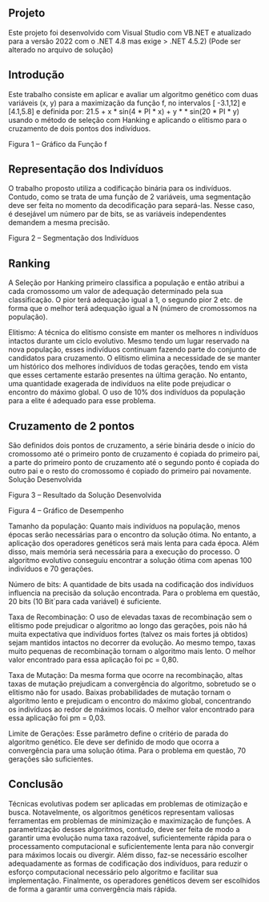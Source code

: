 ## Projeto

Este projeto foi desenvolvido com Visual Studio com VB.NET e atualizado para a versão 2022 com o .NET 4.8 mas exige > .NET 4.5.2)
(Pode ser alterado no arquivo de solução)

## Introdução

Este trabalho consiste em aplicar e avaliar um algoritmo genético com duas variáveis (x, y) para a maximização da função f, no intervalos [ -3.1,12] e [4.1,5.8] e definida por: 21.5 + x * sin(4 * PI * x) + y * * sin(20 * PI * y) usando o método de seleção com Hanking e aplicando o elitismo para o cruzamento de dois pontos dos indivíduos.

 
Figura 1 – Gráfico da Função f

## Representação dos Indivíduos

O trabalho proposto utiliza a codificação binária para os indivíduos. Contudo, como se trata de uma função de 2 variáveis, uma segmentação deve ser feita no momento da decodificação para separá-las. Nesse caso, é desejável um número par de bits, se as variáveis independentes demandem a mesma precisão.
 
Figura 2 – Segmentação dos Indivíduos

## Ranking

A Seleção por Hanking primeiro classifica a população e então atribui a cada cromossomo um valor de adequação determinado pela sua classificação. O pior terá adequação igual a 1, o segundo pior 2 etc. de forma que o melhor terá adequação igual a N (número de cromossomos na população).

Elitismo: A técnica do elitismo consiste em manter os melhores n indivíduos intactos durante um ciclo evolutivo. Mesmo tendo um lugar reservado na nova população, esses indivíduos continuam fazendo parte do conjunto de candidatos para cruzamento. O elitismo elimina a necessidade de se manter um histórico dos melhores indivíduos de todas gerações, tendo em vista que esses certamente estarão presentes na última geração. No entanto, uma quantidade exagerada de indivíduos na elite pode prejudicar o encontro do máximo global. O uso de 10% dos indivíduos da população para a elite é adequado para esse problema.

## Cruzamento de 2 pontos

São definidos dois pontos de cruzamento, a série binária desde o início do cromossomo até o primeiro ponto de cruzamento é copiada do primeiro pai, a parte do primeiro ponto de cruzamento até o segundo ponto é copiada do outro pai e o resto do cromossomo é copiado do primeiro pai novamente.
Solução Desenvolvida
 
Figura 3 – Resultado da Solução Desenvolvida

Figura 4 – Gráfico de Desempenho

Tamanho da população: Quanto mais indivíduos na população, menos épocas serão necessárias para o encontro da solução ótima. No entanto, a aplicação dos operadores genéticos será mais lenta para cada época. Além disso, mais memória será necessária para a execução do processo. O algoritmo evolutivo conseguiu encontrar a solução ótima com apenas 100 indivíduos e 70 gerações.

Número de bits: A quantidade de bits usada na codificação dos indivíduos influencia na precisão da solução encontrada. Para o problema em questão, 20 bits (10 Bit´para cada variável) é suficiente.

Taxa de Recombinação: O uso de elevadas taxas de recombinação sem o elitismo pode prejudicar o algoritmo ao longo das gerações, pois não há muita expectativa que indivíduos fortes (talvez os mais fortes já obtidos) sejam mantidos intactos no decorrer da evolução. Ao mesmo tempo, taxas muito pequenas de recombinação tornam o algoritmo mais lento. O melhor valor encontrado para essa aplicação foi pc = 0,80.

Taxa de Mutação: Da mesma forma que ocorre na recombinação, altas taxas de mutação prejudicam a convergência do algoritmo, sobretudo se o elitismo não for usado. Baixas probabilidades de mutação tornam o algoritmo lento e prejudicam o encontro do máximo global, concentrando os indivíduos ao redor de máximos locais. O melhor valor encontrado para essa aplicação foi pm = 0,03.

Limite de Gerações: Esse parâmetro define o critério de parada do algoritmo genético. Ele deve ser definido de modo que ocorra a convergência para uma solução ótima. Para o problema em questão, 70 gerações são suficientes.

## Conclusão

Técnicas evolutivas podem ser aplicadas em problemas de otimização e busca. Notavelmente, os algoritmos genéticos representam valiosas ferramentas em problemas de minimização e maximização de funções. A parametrização desses algoritmos, contudo, deve ser feita de modo a garantir uma evolução numa taxa razoável, suficientemente rápida para o processamento computacional e suficientemente lenta para não convergir para máximos locais ou divergir. Além disso, faz-se necessário escolher adequadamente as formas de codificação dos indivíduos, para reduzir o esforço computacional necessário pelo algoritmo e facilitar sua implementação. Finalmente, os operadores genéticos devem ser escolhidos de forma a garantir uma convergência mais rápida.
